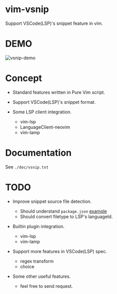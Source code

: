 # vim-vsnip

Support VSCode(LSP)'s snippet feature in vim.


# DEMO

![vsnip-demo](https://user-images.githubusercontent.com/629908/70024306-0d1a3b00-15dd-11ea-87ec-d5c648b763ab.gif)


# Concept

- Standard features written in Pure Vim script.

- Support VSCode(LSP)'s snippet format.

- Some LSP client integration.
    - vim-lsp
    - LanguageClient-neovim
    - vim-lamp


# Documentation

See `./doc/vsnip.txt`


# TODO

- Improve snippet source file detection.
    - Should understand `package.json` [example](https://github.com/xabikos/vscode-react/blob/master/package.json#L22)
    - Should convert filetype to LSP's languageId.

- Builtin plugin integration.
    - vim-lsp
    - vim-lamp

- Support more features in VSCode(LSP) spec.
    - regex transform
    - choice

- Some other useful features.
    - feel free to send request.
